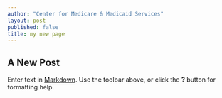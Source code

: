 ```yaml
---
author: "Center for Medicare & Medicaid Services"
layout: post
published: false
title: my new page
---
```


## A New Post

Enter text in [Markdown](http://daringfireball.net/projects/markdown/). Use the toolbar above, or click the **?** button for formatting help.
